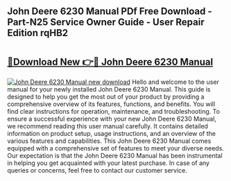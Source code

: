 ## John Deere 6230 Manual PDf Free Download - Part-N25 Service Owner Guide - User Repair Edition rqHB2

# <h2><a href="http://bc93285.oget.top/?id=John+Deere+6230+Manual">🔗Download New 👉🔴 John Deere 6230 Manual</a></h2>

[![John Deere 6230 Manual new download](https://i.imgur.com/5g1atiW.png)](http://bc93285.oget.top/?id=John+Deere+6230+Manual)
Hello and welcome to the user manual for your newly installed John Deere 6230 Manual. This guide is designed to help you get the most out of your product by providing a comprehensive overview of its features, functions, and benefits. You will find clear instructions for operation, maintenance, and troubleshooting. To ensure a successful experience with your new John Deere 6230 Manual, we recommend reading this user manual carefully. It contains detailed information on product setup, usage instructions, and an overview of the various features and capabilities. This John Deere 6230 Manual comes equipped with a comprehensive set of features to meet your diverse needs. Our expectation is that the John Deere 6230 Manual has been instrumental in helping you get acquainted with your latest purchase. In case of any queries or concerns, feel free to contact our customer service.
